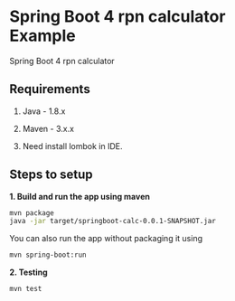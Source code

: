 # Spring Boot 4 rpn calculator Example

Spring Boot 4 rpn calculator


## Requirements

1. Java - 1.8.x

2. Maven - 3.x.x

3. Need install lombok in IDE.
## Steps to setup


**1. Build and run the app using maven**

```bash
mvn package
java -jar target/springboot-calc-0.0.1-SNAPSHOT.jar
```

You can also run the app without packaging it using

```bash
mvn spring-boot:run
```

**2. Testing**
```bash
mvn test
```